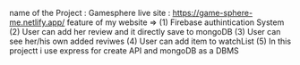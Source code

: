 name of the Project : Gamesphere
 live site : https://game-sphere-me.netlify.app/
 feature of my website => 
        (1) Firebase authintication System
        (2) User can add her review and it directly save to mongoDB
        (3) User can see her/his own added reviwes
        (4) User can add item to watchList
        (5) In this projectt i use express for create API and mongoDB as a DBMS